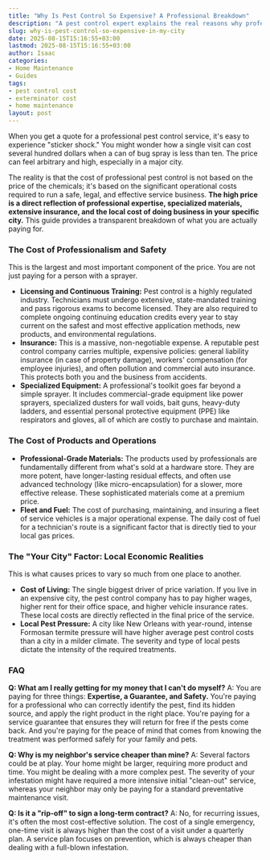```yaml
---
title: "Why Is Pest Control So Expensive? A Professional Breakdown"
description: "A pest control expert explains the real reasons why professional service is so expensive, from the high cost of insurance and products to the local factors in your city."
slug: why-is-pest-control-so-expensive-in-my-city
date: 2025-08-15T15:16:55+03:00
lastmod: 2025-08-15T15:16:55+03:00
author: Isaac
categories:
- Home Maintenance
- Guides
tags:
- pest control cost
- exterminator cost
- home maintenance
layout: post
---
```

When you get a quote for a professional pest control service, it's easy to experience "sticker shock." You might wonder how a single visit can cost several hundred dollars when a can of bug spray is less than ten. The price can feel arbitrary and high, especially in a major city.

The reality is that the cost of professional pest control is not based on the price of the chemicals; it's based on the significant operational costs required to run a safe, legal, and effective service business. **The high price is a direct reflection of professional expertise, specialized materials, extensive insurance, and the local cost of doing business in your specific city.** This guide provides a transparent breakdown of what you are actually paying for.

### The Cost of Professionalism and Safety

This is the largest and most important component of the price. You are not just paying for a person with a sprayer.

*   **Licensing and Continuous Training:** Pest control is a highly regulated industry. Technicians must undergo extensive, state-mandated training and pass rigorous exams to become licensed. They are also required to complete ongoing continuing education credits every year to stay current on the safest and most effective application methods, new products, and environmental regulations.
*   **Insurance:** This is a massive, non-negotiable expense. A reputable pest control company carries multiple, expensive policies: general liability insurance (in case of property damage), workers' compensation (for employee injuries), and often pollution and commercial auto insurance. This protects both you and the business from accidents.
*   **Specialized Equipment:** A professional's toolkit goes far beyond a simple sprayer. It includes commercial-grade equipment like power sprayers, specialized dusters for wall voids, bait guns, heavy-duty ladders, and essential personal protective equipment (PPE) like respirators and gloves, all of which are costly to purchase and maintain.

### The Cost of Products and Operations

*   **Professional-Grade Materials:** The products used by professionals are fundamentally different from what's sold at a hardware store. They are more potent, have longer-lasting residual effects, and often use advanced technology (like micro-encapsulation) for a slower, more effective release. These sophisticated materials come at a premium price.
*   **Fleet and Fuel:** The cost of purchasing, maintaining, and insuring a fleet of service vehicles is a major operational expense. The daily cost of fuel for a technician's route is a significant factor that is directly tied to your local gas prices.

### The "Your City" Factor: Local Economic Realities

This is what causes prices to vary so much from one place to another.

*   **Cost of Living:** The single biggest driver of price variation. If you live in an expensive city, the pest control company has to pay higher wages, higher rent for their office space, and higher vehicle insurance rates. These local costs are directly reflected in the final price of the service.
*   **Local Pest Pressure:** A city like New Orleans with year-round, intense Formosan termite pressure will have higher average pest control costs than a city in a milder climate. The severity and type of local pests dictate the intensity of the required treatments.

### FAQ

**Q: What am I really getting for my money that I can't do myself?**
A: You are paying for three things: **Expertise, a Guarantee, and Safety.** You're paying for a professional who can correctly identify the pest, find its hidden source, and apply the right product in the right place. You're paying for a service guarantee that ensures they will return for free if the pests come back. And you're paying for the peace of mind that comes from knowing the treatment was performed safely for your family and pets.

**Q: Why is my neighbor's service cheaper than mine?**
A: Several factors could be at play. Your home might be larger, requiring more product and time. You might be dealing with a more complex pest. The severity of your infestation might have required a more intensive initial "clean-out" service, whereas your neighbor may only be paying for a standard preventative maintenance visit.

**Q: Is it a "rip-off" to sign a long-term contract?**
A: No, for recurring issues, it's often the most cost-effective solution. The cost of a single emergency, one-time visit is always higher than the cost of a visit under a quarterly plan. A service plan focuses on prevention, which is always cheaper than dealing with a full-blown infestation.
